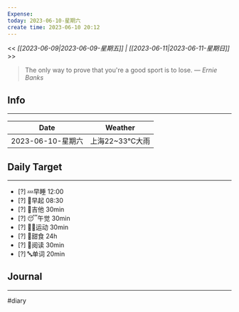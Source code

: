 ```yaml
---
Expense: 
today: 2023-06-10-星期六
create time: 2023-06-10 20:12
---
```


<< *[[2023-06-09|2023-06-09-星期五]] | [[2023-06-11|2023-06-11-星期日]]* >>


> The only way to prove that you're a good sport is to lose.
> — <cite>Ernie Banks</cite>


## Info
***
| Date        | Weather      | 
| ----------- | ------------ |
| 2023-06-10-星期六 |  上海22~33℃大雨 |


## Daily Target 
***
- [?] 💤早睡   12:00
- [?] 🌅早起    08:30
- [?] 🎵吉他    30min
- [?] 😴午觉    30min
- [?] 🏃‍♀️运动    30min  
- [?] 🚫甜食    24h
- [?] 📖阅读    30min 
- [?] 🔤单词    20min    


##  Journal
***




#diary
